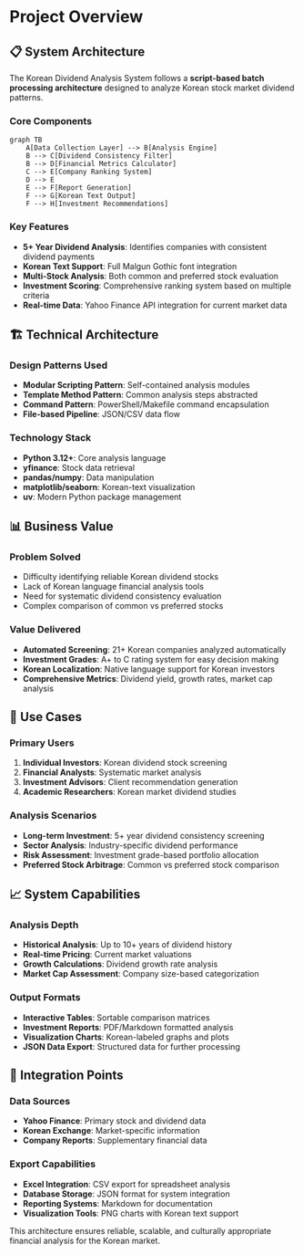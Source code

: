 # Project Overview

## 📋 System Architecture

The Korean Dividend Analysis System follows a **script-based batch processing architecture** designed to analyze Korean stock market dividend patterns.

### Core Components

```mermaid
graph TB
    A[Data Collection Layer] --> B[Analysis Engine]
    B --> C[Dividend Consistency Filter]
    B --> D[Financial Metrics Calculator]  
    C --> E[Company Ranking System]
    D --> E
    E --> F[Report Generation]
    F --> G[Korean Text Output]
    F --> H[Investment Recommendations]
```

### Key Features

- **5+ Year Dividend Analysis**: Identifies companies with consistent dividend payments
- **Korean Text Support**: Full Malgun Gothic font integration
- **Multi-Stock Analysis**: Both common and preferred stock evaluation  
- **Investment Scoring**: Comprehensive ranking system based on multiple criteria
- **Real-time Data**: Yahoo Finance API integration for current market data

## 🏗️ Technical Architecture

### Design Patterns Used
- **Modular Scripting Pattern**: Self-contained analysis modules
- **Template Method Pattern**: Common analysis steps abstracted
- **Command Pattern**: PowerShell/Makefile command encapsulation
- **File-based Pipeline**: JSON/CSV data flow

### Technology Stack
- **Python 3.12+**: Core analysis language
- **yfinance**: Stock data retrieval  
- **pandas/numpy**: Data manipulation
- **matplotlib/seaborn**: Korean-text visualization
- **uv**: Modern Python package management

## 📊 Business Value

### Problem Solved
- Difficulty identifying reliable Korean dividend stocks
- Lack of Korean language financial analysis tools
- Need for systematic dividend consistency evaluation
- Complex comparison of common vs preferred stocks

### Value Delivered  
- **Automated Screening**: 21+ Korean companies analyzed automatically
- **Investment Grades**: A+ to C rating system for easy decision making
- **Korean Localization**: Native language support for Korean investors
- **Comprehensive Metrics**: Dividend yield, growth rates, market cap analysis

## 🎯 Use Cases

### Primary Users
1. **Individual Investors**: Korean dividend stock screening
2. **Financial Analysts**: Systematic market analysis  
3. **Investment Advisors**: Client recommendation generation
4. **Academic Researchers**: Korean market dividend studies

### Analysis Scenarios
- **Long-term Investment**: 5+ year dividend consistency screening
- **Sector Analysis**: Industry-specific dividend performance
- **Risk Assessment**: Investment grade-based portfolio allocation
- **Preferred Stock Arbitrage**: Common vs preferred stock comparison

## 📈 System Capabilities

### Analysis Depth
- **Historical Analysis**: Up to 10+ years of dividend history
- **Real-time Pricing**: Current market valuations
- **Growth Calculations**: Dividend growth rate analysis
- **Market Cap Assessment**: Company size-based categorization

### Output Formats
- **Interactive Tables**: Sortable comparison matrices
- **Investment Reports**: PDF/Markdown formatted analysis
- **Visualization Charts**: Korean-labeled graphs and plots
- **JSON Data Export**: Structured data for further processing

## 🔄 Integration Points

### Data Sources
- **Yahoo Finance**: Primary stock and dividend data
- **Korean Exchange**: Market-specific information
- **Company Reports**: Supplementary financial data

### Export Capabilities  
- **Excel Integration**: CSV export for spreadsheet analysis
- **Database Storage**: JSON format for system integration
- **Reporting Systems**: Markdown for documentation
- **Visualization Tools**: PNG charts with Korean text support

This architecture ensures reliable, scalable, and culturally appropriate financial analysis for the Korean market.